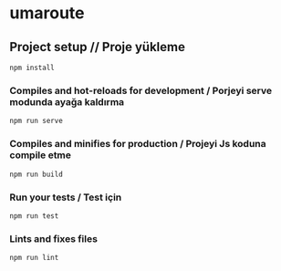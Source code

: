 # umaroute

## Project setup // Proje yükleme
```
npm install
```

### Compiles and hot-reloads for development / Porjeyi serve modunda ayağa kaldırma
```
npm run serve
```

### Compiles and minifies for production / Projeyi Js koduna compile etme
```
npm run build
```

### Run your tests / Test için
```
npm run test
```

### Lints and fixes files 
```
npm run lint
```


